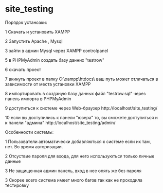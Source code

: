 # site_testing




Порядок устаноаки:

1 Скачать и установить XAMPP

2 Запустить Apache , Mysql

3 зайти в админ Mysql через XAMPP controlpanel

5 в PHPMyAdmin создать базу данних "testrow"

6 скачать проект

7 вкинуть проект в папку C:\xampp\htdocs\ ваш путь может отличаться в зависимости от места  установки  XAMPP

8 импортировать в созданую базу данных файл "testrow.sql" через панель импорта в PHPMyAdmin

9 доступиться к системе через Web-браузер http://localhost/site_testing/ 

10 если вы доступились к панели "юзера" то,  вы 
сможете доступиться и к панели "админа" http://localhost/site_testing/admin/ 













Особенности системы:

1 Пользователи автоматически добавляються к системе если их там, нет. Во время авторизации.

2 Отсуствие пароля для входа, для него используються только личные данные

3 Не защищенная админ панель, вход в нее опять же без пароля

3 Скорее всего система имеет много багов так как не проходила тестировку

